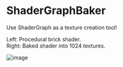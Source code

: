 # ShaderGraphBaker
Use ShaderGraph as a texture creation tool!

Left: Procedural brick shader. </br>
Right: Baked shader into 1024 textures.

![image](https://user-images.githubusercontent.com/6388730/177318330-a83377f0-8646-452d-b5d5-7d7ae8cbe1df.png)
